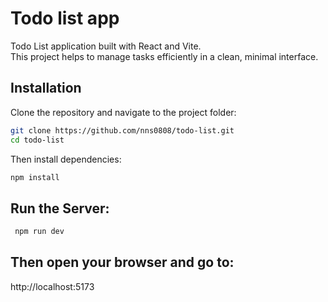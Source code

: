 # Todo list app

Todo List application built with React and Vite.  
This project helps to manage tasks efficiently in a clean, minimal interface.

## Installation

Clone the repository and navigate to the project folder:

```bash
git clone https://github.com/nns0808/todo-list.git
cd todo-list
```
Then install dependencies:
```bash
npm install
``` 
## Run the Server:
```bash
 npm run dev
```
## Then open your browser and go to:
 http://localhost:5173
